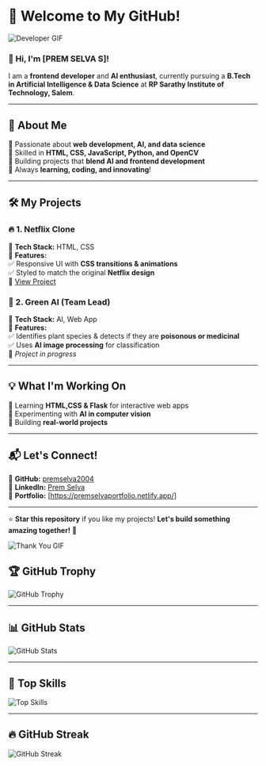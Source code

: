 # 🚀 Welcome to My GitHub!  

![Developer GIF](https://media.giphy.com/media/qgQUggAC3Pfv687qPC/giphy.gif)  

### 👋 Hi, I'm [PREM SELVA S]!  
I am a **frontend developer** and **AI enthusiast**, currently pursuing a **B.Tech in Artificial Intelligence & Data Science** at **RP Sarathy Institute of Technology, Salem**.  

---

## 📌 About Me  
🔹 Passionate about **web development, AI, and data science**  
🔹 Skilled in **HTML, CSS, JavaScript, Python, and OpenCV**  
🔹 Building projects that **blend AI and frontend development**  
🔹 Always **learning, coding, and innovating**!  

---

## 🛠️ My Projects  
### 🔥 1. Netflix Clone  
📌 **Tech Stack:** HTML, CSS  
📌 **Features:**  
✅ Responsive UI with **CSS transitions & animations**  
✅ Styled to match the original **Netflix design**  
🔗 [View Project](https://github.com/premselva2004/my-first-pr1)  

### 🌿 2. Green AI (Team Lead)  
📌 **Tech Stack:** AI, Web App  
📌 **Features:**  
✅ Identifies plant species & detects if they are **poisonous or medicinal**  
✅ Uses **AI image processing** for classification  
🔗 *Project in progress*  

---

## 💡 What I'm Working On  
🚀 Learning **HTML,CSS & Flask** for interactive web apps  
🚀 Experimenting with **AI in computer vision**  
🚀 Building **real-world projects**  

---

## 📬 Let's Connect!  
📌 **GitHub:** [premselva2004](https://github.com/premselva2004)  
📌 **LinkedIn:** [Prem Selva](https://www.linkedin.com/in/premselva/)  
📌 **Portfolio:** [https://premselvaportfolio.netlify.app/]  

---

⭐ **Star this repository** if you like my projects! **Let's build something amazing together!** 🚀  

![Thank You GIF](https://media.giphy.com/media/hvRJCLFzcasrR4ia7z/giphy.gif)  


## 🏆 GitHub Trophy  
![GitHub Trophy](https://github-profile-trophy.vercel.app/?username=premselva2004&theme=darkhub&margin-w=15&margin-h=15)  

---

## 📊 GitHub Stats  
![GitHub Stats](https://github-readme-stats.vercel.app/api?username=premselva2004&show_icons=true&theme=radical)  

---


## 🚀 Top Skills  
![Top Skills](https://skillicons.dev/icons?i=html,css,flutter,python,opencv)  



---

## 🔥 GitHub Streak  
![GitHub Streak](https://streak-stats.demolab.com/?user=premselva2004&theme=radical&hide_border=true)  

<!-- BLOG:END -->



